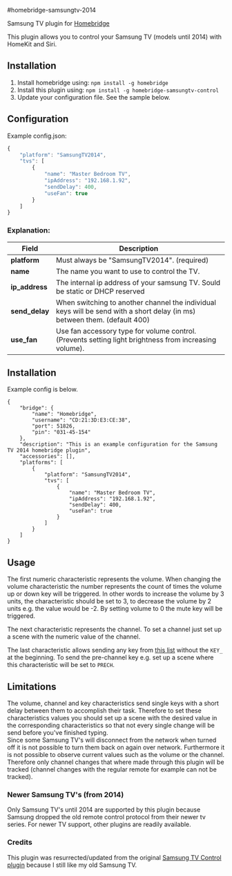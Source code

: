 #homebridge-samsungtv-2014

Samsung TV plugin for [Homebridge](https://github.com/nfarina/homebridge)

This plugin allows you to control your Samsung TV (models until 2014) with HomeKit and Siri.

## Installation
1. Install homebridge using: `npm install -g homebridge`
2. Install this plugin using: `npm install -g homebridge-samsungtv-control`
3. Update your configuration file. See the sample below.

## Configuration
Example config.json:

```js
{
    "platform": "SamsungTV2014",
    "tvs": [
        {
            "name": "Master Bedroom TV",
            "ipAddress": "192.168.1.92",
            "sendDelay": 400,
            "useFan": true
        }
    ]
}
```

### Explanation:

Field           | Description
----------------|------------
**platform**    | Must always be "SamsungTV2014". (required)
**name**        | The name you want to use to control the TV.
**ip_address**  | The internal ip address of your samsung TV.  Sould be static or DHCP reserved
**send_delay**  | When switching to another channel the individual keys will be send with a short delay (in ms) between them. (default 400)
**use_fan**     | Use fan accessory type for volume control.  (Prevents setting light brightness from increasing volume).

## Installation

Example config is below.
```
{
	"bridge": {
		"name": "Homebridge",
		"username": "CD:21:3D:E3:CE:38",
		"port": 51826,
		"pin": "031-45-154"
	},
	"description": "This is an example configuration for the Samsung TV 2014 homebridge plugin",
	"accessories": [],
	"platforms": [
        {
            "platform": "SamsungTV2014",
            "tvs": [
                {
                    "name": "Master Bedroom TV",
                    "ipAddress": "192.168.1.92",
                    "sendDelay": 400,
                    "useFan": true
                }
            ]
        }
	]
}
```
## Usage

The first numeric characteristic represents the volume. When changing the volume characteristic the number represents the count of times the volume up or down key will be triggered. In other words to increase the volume by 3 units, the characteristic should be set to 3, to decrease the volume by 2 units e.g. the value would be -2. By setting volume to 0 the mute key will be triggered.

The next characteristic represents the channel. To set a channel just set up a scene with the numeric value of the channel.

The last characteristic allows sending any key from [this list](https://github.com/natalan/samsung-remote#remote-keys) without the `KEY_` at the beginning. To send the pre-channel key e.g. set up a scene where this characteristic will be set to `PRECH`.

## Limitations

The volume, channel and key characteristics send single keys with a short delay between them to accomplish their task. Therefore to set these characteristics values you should set up a scene with the desired value in the corresponding characteristics so that not every single change will be send before you've finished typing.  
Since some Samsung TV's will disconnect from the network when turned off it is not possible to turn them back on again over network.
Furthermore it is not possible to observe current values such as the volume or the channel. Therefore only channel changes that where made through this plugin will be tracked (channel changes with the regular remote for example can not be tracked).

### Newer Samsung TV's (from 2014)
Only Samsung TV's until 2014 are supported by this plugin because Samsung dropped the old remote control protocol from their newer tv series.  For newer TV support, other plugins are readily available.

### Credits
This plugin was resurrected/updated from the original [Samsung TV Control plugin](https://github.com/mmende/homebridge-samsungtv-control) because I still like my old Samsung TV.
  